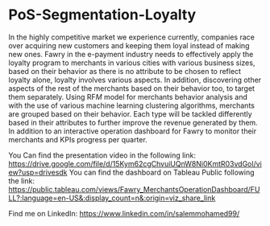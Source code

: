# PoS-Segmentation-Loyalty

In the highly competitive market we experience currently, companies race over acquiring new customers and keeping them loyal instead of making new ones. Fawry in the e-payment industry needs to effectively apply the loyalty program to merchants in various cities with various business sizes, based on their behavior as there is no attribute to be chosen to reflect loyalty alone, loyalty involves various aspects. In addition, discovering other aspects of the rest of the merchants based on their behavior too, to target them separately. Using RF*M* model for merchants behavior analysis and with the use of various machine learning clustering algorithms, merchants are grouped based on their behavior. Each type will be tackled differently based in their attributes to further improve the revenue generated by them. In addition to an interactive operation dashboard for Fawry to monitor their merchants and KPIs progress per quarter.


You Can find the presentation video in the following link: https://drive.google.com/file/d/15Kym62cgChvuiUQnW8Ni0KmtR03vdGol/view?usp=drivesdk
You can find the dashboard on Tableau Public following the link: https://public.tableau.com/views/Fawry_MerchantsOperationDashboard/FULL?:language=en-US&:display_count=n&:origin=viz_share_link

Find me on LinkedIn: https://www.linkedin.com/in/salemmohamed99/
